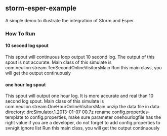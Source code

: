 ## storm-esper-example

A simple demo to illustrate the integration of Storm and Esper.

### How To Run

#### 10 second log spout
This spout will continuous loop output 10 second log.
The output of this spout is not accurate.
Main class of this simulate is com.neulion.stream.TenSecondOnlineVisitorsMain
Run this main class, you will get the output continuously

#### one hour log spout
This spout will output one hour log.
It is more accurate and real than 10 second log spout.
Main class of this simulate is com.neulion.stream.OneHourOnlineVisitorsMain
unzip the data file in data directory: drcSimulator.1.2013-01-07 00.7z
rename config.properties-template to config.properties, make sure parameter onehourlogfile has the right value
if you are a developer, do not forget to add config.properties to svn/git ignore list
Run this main class, you will get the output continuously